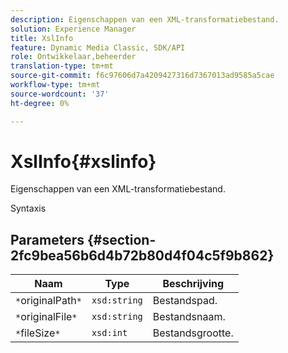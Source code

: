 ```yaml
---
description: Eigenschappen van een XML-transformatiebestand.
solution: Experience Manager
title: XslInfo
feature: Dynamic Media Classic, SDK/API
role: Ontwikkelaar,beheerder
translation-type: tm+mt
source-git-commit: f6c97606d7a4209427316d7367013ad9585a5cae
workflow-type: tm+mt
source-wordcount: '37'
ht-degree: 0%

---
```



# XslInfo{#xslinfo}

Eigenschappen van een XML-transformatiebestand.

Syntaxis

## Parameters {#section-2fc9bea56b6d4b72b80d4f04c5f9b862}

| Naam | Type | Beschrijving |
|---|---|---|
| `*`originalPath`*` | `xsd:string` | Bestandspad. |
| `*`originalFile`*` | `xsd:string` | Bestandsnaam. |
| `*`fileSize`*` | `xsd:int` | Bestandsgrootte. |

